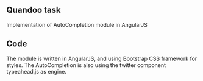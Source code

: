 ## Quandoo task

Implementation of AutoCompletion module in AngularJS

## Code

The module is written in AngularJS, and using Bootstrap CSS framework for styles.
The AutoCompletion is also using the twitter component typeahead.js as engine.
